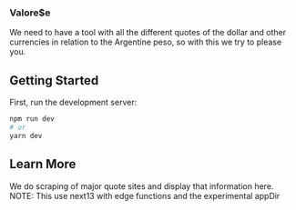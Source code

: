 ### Valore$e

We need to have a tool with all the different quotes of the dollar and other currencies in relation to the Argentine peso, so with this we try to please you.

## Getting Started

First, run the development server:

```bash
npm run dev
# or
yarn dev
```

## Learn More

We do scraping of major quote sites and display that information here.
NOTE: This use next13 with edge functions and the experimental appDir
